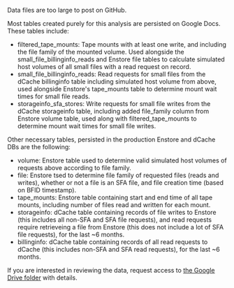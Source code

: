 Data files are too large to post on GitHub.

Most tables created purely for this analysis are persisted on Google Docs. These tables include:
* filtered_tape_mounts: Tape mounts with at least one write, and including the file family of the mounted volume. Used alongside the small_file_billinginfo_reads and Enstore file tables to calculate simulated host volumes of all small files with a read request on record.
* small_file_billinginfo_reads: Read requests for small files from the dCache billinginfo table including simulated host volume from above, used alongside Enstore's tape_mounts table to determine mount wait times for small file reads.
* storageinfo_sfa_stores: Write requests for small file writes from the dCache storageinfo table, including added file_family column from Enstore volume table, used along with filtered_tape_mounts to determine mount wait times for small file writes.

Other necessary tables, persisted in the production Enstore and dCache DBs are the following:
* volume: Enstore table used to determine valid simulated host volumes of requests above according to file family.
* file: Enstore tsed to determine file family of requested files (reads and writes), whether or not a file is an SFA file, and file creation time (based on BFID timestamp).
* tape_mounts: Enstore table containing start and end time of all tape mounts, including number of files read and written for each mount.
* storageinfo: dCache table containing records of file writes to Enstore (this includes all non-SFA and SFA file requests), and read requests require retrieveing a file from Enstore (this does not include a lot of SFA file requests), for the last ~6 months.
* billinginfo: dCache table containing records of all read requests to dCache (this includes non-SFA and SFA read requests), for the last ~6 months.

If you are interested in reviewing the data, request access to [the Google Drive folder](https://drive.google.com/drive/folders/14XC3mC4r0ngTagiwPwMrDuZf5Ippqjgt?usp=sharing) with details.
